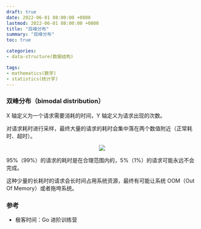 ```yaml
---
draft: true
date: 2022-06-01 08:00:00 +0800
lastmod: 2022-06-01 08:00:00 +0800
title: "双峰分布"
summary: "双峰分布"
toc: true

categories:
- data-structure(数据结构)

tags:
- mathematics(数学)
- statistics(统计学)
---
```

### 双峰分布（bimodal distribution）

X 轴定义为一个请求需要消耗的时间，Y 轴定义为请求出现的次数。

对请求耗时进行采样，最终大量的请求的耗时会集中落在两个数值附近（正常耗时、超时）。

<div style="text-align: center; margin: 5px auto">
<img src="/image/mathematics/statistics/bimodal-distribution.drawio.png">
</div>

95%（99%）的请求的耗时是在合理范围内的，5%（1%）的请求可能永远不会完成。

这种少量的长耗时的请求会长时间占用系统资源，最终有可能让系统 OOM（Out Of Memory）或者拖垮系统。

### 参考

- 极客时间：Go 进阶训练营